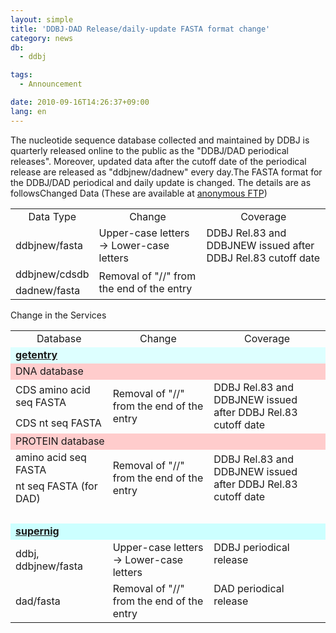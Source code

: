 ```yaml
---
layout: simple
title: 'DDBJ·DAD Release/daily-update FASTA format change'
category: news
db:
  - ddbj

tags:
  - Announcement

date: 2010-09-16T14:26:37+09:00
lang: en
---
```


<html>The nucleotide sequence database collected and maintained by DDBJ is quarterly released online to the public as the "DDBJ/DAD periodical releases". Moreover, updated data after the cutoff date of the periodical release are released as "ddbjnew/dadnew" every day.The FASTA format for the DDBJ/DAD periodical and daily update is changed. The details are as follows<span class="icon_square">Changed Data (These are available at <a href="ftp://ftp.ddbj.nig.ac.jp/ddbj_database">anonymous FTP</a>)</span>

<table class="table_ddbjing_02wide">
    <tr>
        <td class="td_ddbjing_02" align="center">Data Type</td>
        <td class="td_ddbjing_02" align="center">Change</td>
        <td class="td_ddbjing_02" align="center">Coverage</td>
    </tr>
    <tr>
        <td class="td_ddbjing_02">ddbjnew/fasta</td>
        <td class="td_ddbjing_02">Upper-case letters → Lower-case letters</td>
        <td class="td_ddbjing_02" rowspan="3" valign="top">DDBJ Rel.83 and <br> DDBJNEW issued after DDBJ Rel.83 cutoff date</td>
    </tr>
    <tr>
        <td class="td_ddbjing_02">ddbjnew/cdsdb</td>
        <td class="td_ddbjing_02" rowspan="2">Removal of "//" from the end of the entry </td>
    </tr>
    <tr>
        <td class="td_ddbjing_02">dadnew/fasta</td>
    </tr>
</table><span class="icon_square">Change in the Services</span>

<table class="table_ddbjing_02wide">
    <tr>
        <td class="td_ddbjing_02" align="center">Database</td>
        <td class="td_ddbjing_02" align="center">Change</td>
        <td class="td_ddbjing_02" align="center">Coverage</td>
    </tr>
    <tr>
        <td class="td_ddbjing_02" colspan="3" bgcolor="#ddffff"><a href="http://getentry.ddbj.nig.ac.jp/" target="_blank"><b>getentry</b></a></td>
    </tr>
    <tr>
        <td class="td_ddbjing_02" colspan="3" bgcolor="#ffcccc">DNA database</td>
    </tr>
    <tr>
        <td class="td_ddbjing_02">CDS amino acid seq FASTA</td>
        <td class="td_ddbjing_02" rowspan="2">Removal of "//" from the end of the entry</td>
        <td class="td_ddbjing_02" rowspan="2">DDBJ Rel.83 and <br> DDBJNEW issued after DDBJ Rel.83 cutoff date</td>
    </tr>
    <tr>
        <td class="td_ddbjing_02">CDS nt seq FASTA</td>
    </tr>
    <tr>
        <td class="td_ddbjing_02" colspan="3" bgcolor="#ffcccc">PROTEIN database</td>
    </tr>
    <tr>
        <td class="td_ddbjing_02">amino acid seq FASTA</td>
        <td class="td_ddbjing_02" rowspan="2">Removal of "//" from the end of the entry</td>
        <td class="td_ddbjing_02" rowspan="2">DDBJ Rel.83 and <br> DDBJNEW issued after DDBJ Rel.83 cutoff date</td>
    </tr>
    <tr>
        <td class="td_ddbjing_02">nt seq FASTA (for DAD)</td>
    </tr>
    <tr>
        <td class="td_ddbjing_02" colspan="3"> </td>
    </tr>
    <tr>
        <td class="td_ddbjing_02" colspan="3" bgcolor="#ccffff"><a href="/activities/index.html#supernig"><b>supernig</b></a></td>
    </tr>
    <tr>
        <td class="td_ddbjing_02">ddbj, ddbjnew/fasta</td>
        <td class="td_ddbjing_02">Upper-case letters → Lower-case letters</td>
        <td class="td_ddbjing_02" valign="top">DDBJ periodical release</td>
    </tr>
    <tr>
        <td class="td_ddbjing_02">dad/fasta</td>
        <td class="td_ddbjing_02">Removal of "//" from the end of the entry</td>
        <td class="td_ddbjing_02" valign="top">DAD periodical release</td>
    </tr>
</table>
</html>
